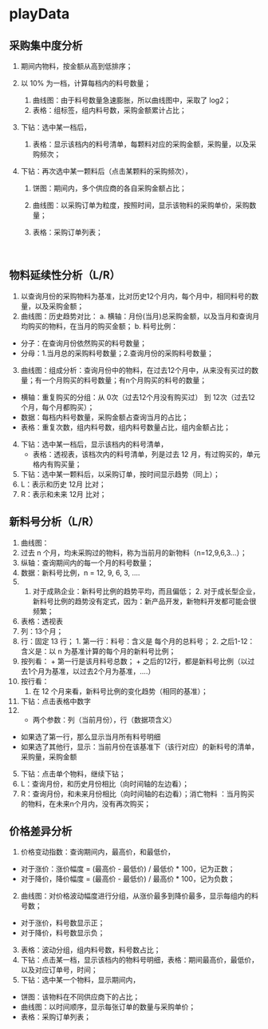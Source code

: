 # playData

## 采购集中度分析
1. 期间内物料，按金额从高到低排序；

2. 以 10% 为一档，计算每档内的料号数量；

   1. 曲线图：由于料号数量急速膨胀，所以曲线图中，采取了 log2；
   2. 表格：组标签，组内料号数，采购金额累计占比；

3. 下钻：选中某一档后，

   1. 表格：显示该档内的料号清单，每颗料对应的采购金额，采购量，以及采购频次；

4. 下钻：再次选中某一颗料后（点击某颗料的采购频次），

   1. 饼图：期间内，多个供应商的各自采购金额占比；

   2. 曲线图：以采购订单为粒度，按照时间，显示该物料的采购单价，采购数量；

   3. 表格：采购订单列表；

      ​

## 物料延续性分析（L/R）
1. 以查询月份的采购物料为基准，比对历史12个月内，每个月中，相同料号的数量，以及采购金额；
2. 曲线图：历史趋势对比：
  a. 横轴：月份(当月)总采购金额，以及当月和查询月均购买的物料，在当月的购买金额；
  b. 料号比例：
  + 分子：在查询月份依然购买的料号数量；
  + 分母：1.当月总的采购料号数量；2.查询月份的采购料号数量；
3. 曲线图：组成分析：查询月份中的物料，在过去12个月中，从来没有买过的数量；有一个月购买的料号数量；有n个月购买的料号的数量；
  + 横轴：重复购买的分组：从 0次（过去12个月没有购买过） 到 12次（过去12个月，每个月都购买）；
  + 数据：每档内料号数量，采购金额占查询当月的占比；
  + 表格：重复次数，组内料号数，组内料号数量占比，组内金额占比；
4. 下钻：选中某一档后，显示该档内的料号清单，
   + 表格：透视表，该档次内的料号清单，列是过去 12 月，有过购买的，单元格内有购买量；
5. 下钻：选中某一颗料后，以采购订单，按时间显示趋势（同上）；
6. L：表示和历史 12月 比对；
7. R：表示和未来 12月 比对；

## 新料号分析（L/R）
1. 曲线图：
  1. 过去 n 个月，均未采购过的物料，称为当前月的新物料（n=12,9,6,3...）；
  2. 纵轴：查询期间内的每一个月的料号数量；
  3. 数据：新料号比例，n = 12, 9, 6, 3, ....
  4. 1. 对于成熟企业：新料号比例的趋势平均，而且偏低；
    2. 对于成长型企业，新料号比例的趋势没有定式，因为：新产品开发，新物料开发都可能会很频繁；
2. 表格：透视表
  1. 列：13个月；
  2. 行：固定 13 行；
    1. 第一行：料号：含义是 每个月的总料号；
    2. 之后1-12：含义是：以 n 为基准计算的每个月的新料号比例；
  3. 按列看：
    + 第一行是该月料号总数；
    + 之后的12行，都是新料号比例（以过去1个月为基准，以过去2个月为基准，....）
  4. 按行看：
     1. 在 12 个月来看，新料号比例的变化趋势（相同的基准）；
3. 下钻：点击表格中数字
4. + 两个参数：列（当前月份），行（数据项含义）
  + 如果选了第一行，那么显示当月所有料号明细
  + 如果选了其他行，显示：当前月份在该基准下（该行对应）的新料号的清单，采购量，采购金额
5. 下钻：点击单个物料，继续下钻；
6. L：查询月份，和历史月份相比（向时间轴的左边看）；
7. R：查询月份，和未来月份相比（向时间轴的右边看）；消亡物料 ：当月购买的物料，在未来n个月内，没有再次购买；


## 价格差异分析
1. 价格变动指数：查询期间内，最高价，和最低价，
  + 对于涨价：涨价幅度 = (最高价 - 最低价) / 最低价 * 100，记为正数；
  + 对于降价，降价幅度 = (最高价 - 最低价) / 最高价 * 100，记为负数；
2. 曲线图：对价格波动幅度进行分组，从涨价最多到降价最多，显示每组内的料号数；
  + 对于涨价，料号数显示正；
  + 对于降价，料号数显示负；
3. 表格：波动分组，组内料号数，料号数占比；
4. 下钻：点击某一档，显示该档内的物料号明细，表格：期间最高价，最低价，以及对应订单号，时间；
5. 下钻：选中某一个物料，显示期间内，
  + 饼图：该物料在不同供应商下的占比；
  + 曲线图：以时间顺序，显示每张订单的数量与采购单价；
  + 表格：采购订单列表； 
